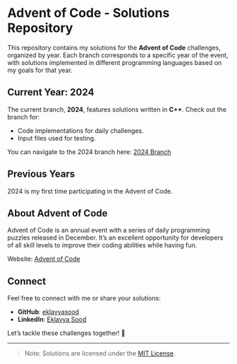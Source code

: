 # Advent of Code - Solutions Repository

This repository contains my solutions for the **Advent of Code** challenges, organized by year. Each branch corresponds to a specific year of the event, with solutions implemented in different programming languages based on my goals for that year.

## Current Year: 2024

The current branch, **2024**, features solutions written in **C++**. Check out the branch for:

- Code implementations for daily challenges.
- Input files used for testing.

You can navigate to the 2024 branch here: [2024 Branch](https://github.com/eklavyasood/advent-of-code/tree/2024)

## Previous Years
2024 is my first time participating in the Advent of Code.

## About Advent of Code
Advent of Code is an annual event with a series of daily programming puzzles released in December. It’s an excellent opportunity for developers of all skill levels to improve their coding abilities while having fun.

Website: [Advent of Code](https://adventofcode.com)

## Connect
Feel free to connect with me or share your solutions:

- **GitHub**: [eklavyasood](https://github.com/eklavyasood)
- **LinkedIn**: [Eklavya Sood](https://www.linkedin.com/in/eklavya-sood-28261b221/)

Let’s tackle these challenges together! 🚀

---

> Note: Solutions are licensed under the [MIT License](LICENSE).

